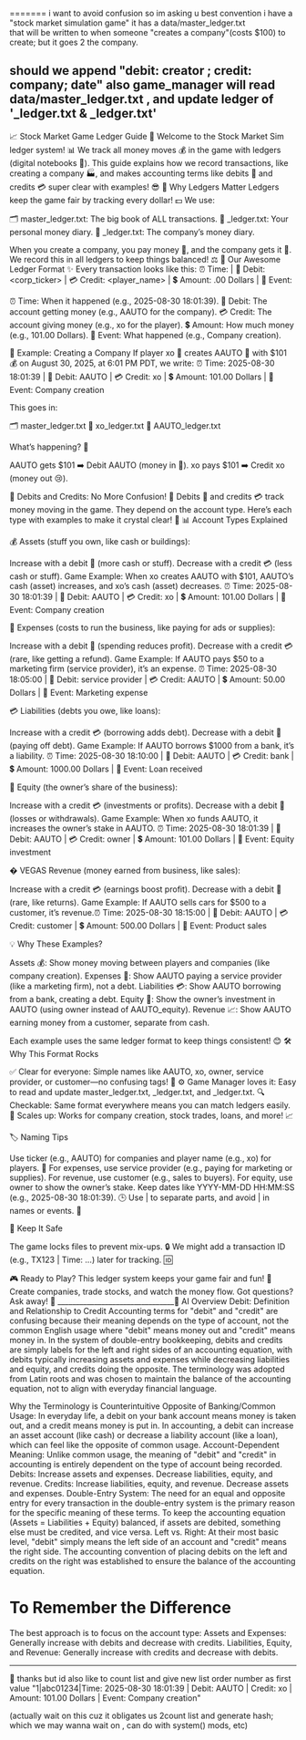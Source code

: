 =======
i want to avoid confusion so im asking u best convention
i have a "stock market simulation game" it has a data/master_ledger.txt  
that will be written to when someone "creates a company"(costs $100) to create; but it goes 2 the company.

should we append "debit: creator ; credit: company; date"
also game_manager will read data/master_ledger.txt , and update  ledger of '<creator>_ledger.txt & <corp>_ledger.txt'
--------------------
📈 Stock Market Game Ledger Guide 🚀
Welcome to the Stock Market Sim ledger system! 📊 We track all money moves 💰 in the game with ledgers (digital notebooks 📓). This guide explains how we record transactions, like creating a company 🏭, and makes accounting terms like debits 💸 and credits 💳 super clear with examples! 😎
🧠 Why Ledgers Matter
Ledgers keep the game fair by tracking every dollar! 💵 We use:

🗂️ master_ledger.txt: The big book of ALL transactions.
🙋 _ledger.txt: Your personal money diary.
🏢 _ledger.txt: The company’s money diary.

When you create a company, you pay money 💸, and the company gets it 🏢. We record this in all ledgers to keep things balanced! ⚖️
📝 Our Awesome Ledger Format ✨
Every transaction looks like this:
⏰ Time: <date> | 💸 Debit: <corp_ticker> | 💳 Credit: <player_name> | 💲 Amount: <amount>.00 Dollars | 🎉 Event: <description>


⏰ Time: When it happened (e.g., 2025-08-30 18:01:39).
💸 Debit: The account getting money (e.g., AAUTO for the company).
💳 Credit: The account giving money (e.g., xo for the player).
💲 Amount: How much money (e.g., 101.00 Dollars).
🎉 Event: What happened (e.g., Company creation).

🎉 Example: Creating a Company
If player xo 🙋 creates AAUTO 🏢 with $101 💰 on August 30, 2025, at 6:01 PM PDT, we write:
⏰ Time: 2025-08-30 18:01:39 | 💸 Debit: AAUTO | 💳 Credit: xo | 💲 Amount: 101.00 Dollars | 🎉 Event: Company creation

This goes in:

🗂️ master_ledger.txt
🙋 xo_ledger.txt
🏢 AAUTO_ledger.txt

What’s happening? 🤔

AAUTO gets $101 ➡️ Debit AAUTO (money in 🤑).
xo pays $101 ➡️ Credit xo (money out 😢).

🤔 Debits and Credits: No More Confusion! 🧩
Debits 💸 and credits 💳 track money moving in the game. They depend on the account type. Here’s each type with examples to make it crystal clear! 🌟
📊 Account Types Explained

💰 Assets (stuff you own, like cash or buildings):

Increase with a debit 💸 (more cash or stuff).
Decrease with a credit 💳 (less cash or stuff).
Game Example: When xo creates AAUTO with $101, AAUTO’s cash (asset) increases, and xo’s cash (asset) decreases.
⏰ Time: 2025-08-30 18:01:39 | 💸 Debit: AAUTO | 💳 Credit: xo | 💲 Amount: 101.00 Dollars | 🎉 Event: Company creation




💸 Expenses (costs to run the business, like paying for ads or supplies):

Increase with a debit 💸 (spending reduces profit).
Decrease with a credit 💳 (rare, like getting a refund).
Game Example: If AAUTO pays $50 to a marketing firm (service provider), it’s an expense.
⏰ Time: 2025-08-30 18:05:00 | 💸 Debit: service provider | 💳 Credit: AAUTO | 💲 Amount: 50.00 Dollars | 🎉 Event: Marketing expense




💳 Liabilities (debts you owe, like loans):

Increase with a credit 💳 (borrowing adds debt).
Decrease with a debit 💸 (paying off debt).
Game Example: If AAUTO borrows $1000 from a bank, it’s a liability.
⏰ Time: 2025-08-30 18:10:00 | 💸 Debit: AAUTO | 💳 Credit: bank | 💲 Amount: 1000.00 Dollars | 🎉 Event: Loan received




🏦 Equity (the owner’s share of the business):

Increase with a credit 💳 (investments or profits).
Decrease with a debit 💸 (losses or withdrawals).
Game Example: When xo funds AAUTO, it increases the owner’s stake in AAUTO.
⏰ Time: 2025-08-30 18:01:39 | 💸 Debit: AAUTO | 💳 Credit: owner | 💲 Amount: 101.00 Dollars | 🎉 Event: Equity investment




� VEGAS Revenue (money earned from business, like sales):

Increase with a credit 💳 (earnings boost profit).
Decrease with a debit 💸 (rare, like returns).
Game Example: If AAUTO sells cars for $500 to a customer, it’s revenue.⏰ Time: 2025-08-30 18:15:00 | 💸 Debit: AAUTO | 💳 Credit: customer | 💲 Amount: 500.00 Dollars | 🎉 Event: Product sales





💡 Why These Examples?

Assets 💰: Show money moving between players and companies (like company creation).
Expenses 💸: Show AAUTO paying a service provider (like a marketing firm), not a debt.
Liabilities 💳: Show AAUTO borrowing from a bank, creating a debt.
Equity 🏦: Show the owner’s investment in AAUTO (using owner instead of AAUTO_equity).
Revenue 📈: Show AAUTO earning money from a customer, separate from cash.

Each example uses the same ledger format to keep things consistent! 😊
🛠️ Why This Format Rocks

✅ Clear for everyone: Simple names like AAUTO, xo, owner, service provider, or customer—no confusing tags! 🙌
⚙️ Game Manager loves it: Easy to read and update master_ledger.txt, <player>_ledger.txt, and <corp>_ledger.txt.
🔍 Checkable: Same format everywhere means you can match ledgers easily.
🚀 Scales up: Works for company creation, stock trades, loans, and more! 📈

🏷️ Naming Tips

Use ticker (e.g., AAUTO) for companies and player name (e.g., xo) for players. 🙌
For expenses, use service provider (e.g., paying for marketing or supplies).
For revenue, use customer (e.g., sales to buyers).
For equity, use owner to show the owner’s stake.
Keep dates like YYYY-MM-DD HH:MM:SS (e.g., 2025-08-30 18:01:39). 🕒
Use | to separate parts, and avoid | in names or events. 🚫

🚨 Keep It Safe

The game locks files to prevent mix-ups. 🔒
We might add a transaction ID (e.g., TX123 | Time: ...) later for tracking. 🆔

🎮 Ready to Play?
This ledger system keeps your game fair and fun! 🎉 Create companies, trade stocks, and watch the money flow. Got questions? Ask away! 🙌
________________________________💎️
AI Overview
Debit: Definition and Relationship to Credit
Accounting terms for "debit" and "credit" are confusing because their meaning depends on the type of account, not the common English usage where "debit" means money out and "credit" means money in. In the system of double-entry bookkeeping, debits and credits are simply labels for the left and right sides of an accounting equation, with debits typically increasing assets and expenses while decreasing liabilities and equity, and credits doing the opposite. The terminology was adopted from Latin roots and was chosen to maintain the balance of the accounting equation, not to align with everyday financial language.
 
Why the Terminology is Counterintuitive
Opposite of Banking/Common Usage:
In everyday life, a debit on your bank account means money is taken out, and a credit means money is put in. In accounting, a debit can increase an asset account (like cash) or decrease a liability account (like a loan), which can feel like the opposite of common usage. 
Account-Dependent Meaning:
Unlike common usage, the meaning of "debit" and "credit" in accounting is entirely dependent on the type of account being recorded. 
Debits:
Increase assets and expenses. 
Decrease liabilities, equity, and revenue. 
Credits:
Increase liabilities, equity, and revenue. 
Decrease assets and expenses. 
Double-Entry System:
The need for an equal and opposite entry for every transaction in the double-entry system is the primary reason for the specific meaning of these terms. To keep the accounting equation (Assets = Liabilities + Equity) balanced, if assets are debited, something else must be credited, and vice versa. 
Left vs. Right:
At their most basic level, "debit" simply means the left side of an account and "credit" means the right side. The accounting convention of placing debits on the left and credits on the right was established to ensure the balance of the accounting equation. 
# To Remember the Difference
The best approach is to focus on the account type: 
Assets and Expenses: Generally increase with debits and decrease with credits. 
Liabilities, Equity, and Revenue: Generally increase with credits and decrease with debits. 
__________________________

📮️
thanks but id also like to count list and give new list order  number as first value 
"1|abc01234|Time: 2025-08-30 18:01:39 | Debit: AAUTO | Credit: xo | Amount: 101.00 Dollars | Event: Company creation"

(actually wait on this cuz it obligates us 2count list and generate hash; 
which we may wanna wait on , can do with system() mods, etc)
